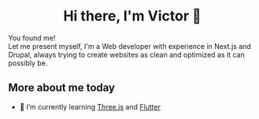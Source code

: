 <!--
**VAuyanet/vauyanet** is a ✨ _special_ ✨ repository because its `README.md` (this file) appears on your GitHub profile.

Here are some ideas to get you started:

- 🔭 I’m currently working on ...
- 🌱 I’m currently learning ...
- 👯 I’m looking to collaborate on ...
- 🤔 I’m looking for help with ...
- 💬 Ask me about ...
- 📫 How to reach me: ...
- 😄 Pronouns: ...
- ⚡ Fun fact: ...

All used icons are available at: https://www.webfx.com/tools/emoji-cheat-sheet/

-->


<h1 align="center">Hi there, I'm Victor 👋</h1>

<p>
  You found me! <br /> Let me present myself, I'm a Web developer with experience in Next.js and Drupal, always trying to create websites as clean and optimized as it can possibly be.
</p>

<h2>More about me today</h2>

- 🌱 I’m currently learning [Three.js](https://threejs.org/) and [Flutter](https://flutter.dev/)
